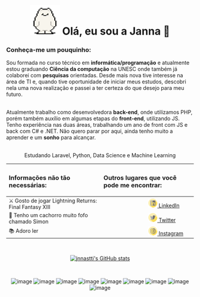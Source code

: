 <h1 align="center"> <img src="./imgs/giphy.gif" width="80px" height="80px" />  Olá, eu sou a Janna 👋 </h1>

<h3> Conheça-me um pouquinho: </h3>

<p>
  Sou formada no curso técnico em <b>informática/programação</b> e atualmente estou graduando <b>Ciência da computação</b> na UNESC onde também já colaborei com <b>pesquisas</b> orientadas. 
  Desde mais nova tive interesse na área de TI e, quando tive oportunidade de iniciar meus estudos, descobri nela uma nova realização e passei a 
  ter certeza do que desejo para meu futuro. <br/><br/>

  Atualmente trabalho como desenvolvedora <b>back-end</b>, onde utilizamos PHP, porém também auxílio em algumas etapas do <b>front-end</b>, utilizando JS. Tenho experiência nas duas áreas, trabalhando um ano de front com JS e back com C# e .NET.
  Não quero parar por aqui, ainda tenho muito a aprender e um <b>sonho</b> para alcançar. <br/> <br/>
</p>
<p align="center">
Estudando Laravel, Python, Data Science e Machine Learning </p>  
</p>

<div align="center">
  
|<h3> Informações não tão necessárias: </h3> | <h3> Outros lugares que você pode me encontrar: </h3> |
| :--- | :--- |
| ⚔ Gosto de jogar Lightning Returns: Final Fantasy XIII |  _&nbsp;_ _&nbsp;_ _&nbsp;_ _&nbsp;_ _&nbsp;_ _&nbsp;_ _&nbsp;_ _&nbsp;_ _&nbsp;_ _&nbsp;_ _&nbsp;_ _&nbsp;_ _&nbsp;_ _&nbsp;_ _&nbsp;_ _&nbsp;_ <a href="https://www.linkedin.com/in/jannaina-sangaletti-3a8b47171/"><img src="./imgs/linkedinn.png" /> LinkedIn</a> |
| 🐶 Tenho um cachorro muito fofo chamado Simon | _&nbsp;_ _&nbsp;_ _&nbsp;_ _&nbsp;_ _&nbsp;_ _&nbsp;_ _&nbsp;_ _&nbsp;_ _&nbsp;_ _&nbsp;_ _&nbsp;_ _&nbsp;_ _&nbsp;_ _&nbsp;_ _&nbsp;_ _&nbsp;_ <a href="https://twitter.com/janna_end"><img src="./imgs/twitter.png" /> Twitter </a> |
| 📚 Adoro ler | _&nbsp;_ _&nbsp;_ _&nbsp;_ _&nbsp;_ _&nbsp;_ _&nbsp;_ _&nbsp;_ _&nbsp;_ _&nbsp;_ _&nbsp;_ _&nbsp;_ _&nbsp;_ _&nbsp;_ _&nbsp;_ _&nbsp;_ _&nbsp;_ <a href="https://instagram.com/jnnastti"><img src="./imgs/instagramm.png" /> Instagram </a> |

  <br>

[![jnnastti's GitHub stats](https://github-readme-stats.vercel.app/api?username=jnnastti&hide=prs,issues&count_private=true&show_icons=true&include_all_commits=true&theme=slateorange)](https://github.com/jnnastti/github-readme-stats)

<br/>

![image](https://img.shields.io/badge/HTML5-E34F26?style=for-the-badge&logo=html5&logoColor=white)
![image](https://img.shields.io/badge/CSS3-1572B6?style=for-the-badge&logo=css3&logoColor=white)
![image](https://img.shields.io/badge/JavaScript-F7DF1E?style=for-the-badge&logo=javascript&logoColor=black)
![image](https://img.shields.io/badge/PHP-777BB4?style=for-the-badge&logo=php&logoColor=white)
![image](https://img.shields.io/badge/MySQL-00000F?style=for-the-badge&logo=mysql&logoColor=white)
![image](https://img.shields.io/badge/SQLite-07405E?style=for-the-badge&logo=sqlite&logoColor=white)
![image](https://img.shields.io/badge/C%23-239120?style=for-the-badge&logo=c-sharp&logoColor=white)
![image](https://img.shields.io/badge/.NET-5C2D91?style=for-the-badge&logo=.net&logoColor=white)
![image](https://img.shields.io/badge/Java-ED8B00?style=for-the-badge&logo=java&logoColor=white)
  
  </div>
